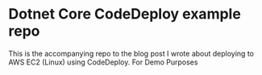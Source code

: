 # Dotnet Core CodeDeploy example repo
This is the accompanying repo to the blog post I wrote about deploying to AWS EC2 (Linux) using CodeDeploy.
For Demo Purposes
